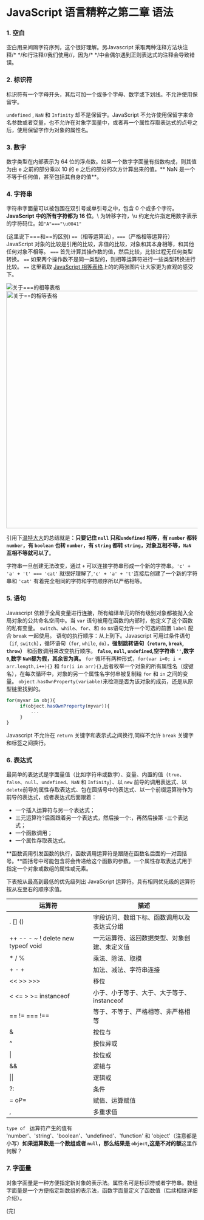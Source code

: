 # JavaScript 语言精粹之第二章 语法

### 1. 空白
  空白用来间隔字符序列，这个很好理解。另Javascript 采取两种注释方法块注释/\* \*/和行注释//我们使用//，因为/\* \*/中会偶尔遇到正则表达式的注释会导致错误。

### 2. 标识符

标识符有一个字母开头，其后可加一个或多个字母、数字或下划线。不允许使用保留字。

`undefined` , `NaN` 和 `Infinity` 却不是保留字。JavaScript 不允许使用保留字来命名参数或者变量，也不允许在对象字面量中，或者再一个属性存取表达式的点号之后，使用保留字作为对象的属性名。

### 3. 数字

数字类型在内部表示为 64 位的浮点数。如果一个数字字面量有指数构成，则其值为由 e 之前的部分乘以 10 的 e 之后的部分的次方计算出来的值。** NaN 是一个不等于任何值，甚至包括其自身的值**。

### 4. 字符串

字符串字面量可以被包围在双引号或单引号之中，包含 0 个或多个字符。**JavaScript 中的所有字符都为 16 位**。\ 为转移字符，\u 约定允许指定用数字表示的字符码位。如`"A"==="\u0041"`

(这里说下===和==的区别)
 `==`（相等运算法），`===`（严格相等运算符） JavaScript 对象的比较是引用的比较，非值的比较，对象和其本身相等，和其他任何对象不相等。 `===` 首先计算其操作数的值，然后比较，比较过程无任何类型转换。 `==` 如果两个操作数不是同一类型的，则相等运算符进行一些类型转换进行比较。 `==` 这里截取 [JavaScript 相等表格](http://dorey.github.io/JavaScript-Equality-Table)上的的两张图片让大家更为直观的感受下。

<img src="http://paddingme.qiniudn.com/1396461120383-2.png" alt="关于===的相等表格">

<img src="http://paddingme.qiniudn.com/1396464279990-1.png" alt="关于==的相等表格" style="width:625px;">

引用下[温特大大](http://weibo.com/wintercn)的总结就是：**只要记住 `null` 只和`undefined` 相等，有 `number` 都转 `number`，有 `boolean` 也转 `number`，有 `string` 都转 `string`，对象互相不等，`NaN` 互相不等就可以了**。


字符串一旦创建无法改变，通过 `+` 可以连接字符串形成一个新的字符串。`'c' + 'a' + 't' === 'cat'` 就很好理解了,`'c' + 'a' + 't'`连接后创建了一个新的字符串和 `'cat'` 有着完全相同的字符和字符顺序所以严格相等。

### 5. 语句

Javascript 依赖于全局变量进行连接，所有编译单元的所有级别对象都被抛入全局对象的公共命名空间中。当 `var` 语句被用在函数的内部时，他定义了这个函数的私有变量。
`switch`、`while`、`for`、和 `do` ss语句允许一个可选的前置 `label` 配合 `break` 一起使用。
语句的执行顺序：从上到下。Javascript 可用过条件语句（`if`, `switch`），循环语句（`for`, `while`, `do`），**强制跳转语句（`return`, `break`, `throw`）** 和函数调用来改变执行顺序。
**`false`, `null`, `undefined`,空字符串 `''`,数字 `0`,数字 `NaN`都为假，其余皆为真。**
`for` 循环有两种形式，`for(var i=0; i < arr.length,i++){}` 和 `for(i in arr){}`,后者枚举一个对象的所有属性名（或键名），在每次循环中，对象的另一个属性名字付串被复制给 `for` 和 `in` 之间的变量。
`object.hasOwnProperty(variable)`来检测是否为该对象的成员，还是从原型链里找到的。

```javascript
for(myvar in obj){
     if(object.hasOwnProperty(myvar)){
         ...
     }
}
```


Javascript 不允许在 `return` 关键字和表示式之间换行,同样不允许 `break` 关键字和标签之间换行。

### 6. 表达式


最简单的表达式是字面量值（比如字符串或数字）、变量、内置的值（`true`、`false`、`null`、`undefined`、`NaN` 和 `Infinity`）、以 `new` 前导的调用表达式、以 `delete`前导的属性存取表达式、包在圆括号中的表达式、以一个前缀运算符作为前导的表达式，或者表达式后面跟着：

* 一个插入运算符与另一个表达式；
* 三元运算符?后面跟着另一个表达式，然后接一个:，再然后接第 -三个表达式；
* 一个函数调用；
* 一个属性存取表达式。


**函数调用引发函数的执行，函数调用运算符是跟随在函数名后面的一对圆括号。**圆括号中可能包含将会传递给这个函数的参数。一个属性存取表达式用于指定一个对象或数组的属性或元素。


下表按从最高到最低的优先级列出 JavaScript 运算符。具有相同优先级的运算符按从左至右的顺序求值。

运算符|描述
------|------
. [] ()|字段访问、数组下标、函数调用以及表达式分组
++ -- - ~ ! delete new typeof void	|一元运算符、返回数据类型、对象创建、未定义值
* / %	|乘法、除法、取模
+ - +	|加法、减法、字符串连接
<< >> >>>	|移位
< <= > >= instanceof	|小于、小于等于、大于、大于等于、instanceof
== != === !==	|等于、不等于、严格相等、非严格相等
&	|按位与
^	|按位异或
\|	|按位或
&&|	逻辑与
\|\|	|逻辑或
?:     |条件
= oP=	|赋值、运算赋值
,	|多重求值


`type of ` 运算符产生的值有 'number'、'string'、'boolean'、'undefined'、'function' 和 'object'（注意都是小写）**如果运算数是一个数组或者  `null`，那么结果是 `object`,这是不对的额**这里作何解？

### 7. 字面量

对象字面量是一种方便指定新对象的表示法。属性名可是标识符或者字符串。数组字面量是一个方便指定新数组的表示法，函数字面量定义了函数值（后续相继详细介绍）。


(完)
